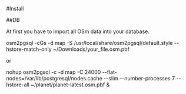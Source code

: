 #Install

##DB

At first you have to import all OSm data into your database.

  osm2pgsql -cGs -d map -S /usr/local/share/osm2pgsql/default.style --hstore-match-only ~/Downloads/your_file.osm.pbf

or

  nohup osm2pgsql -c -d map -C 24000 --flat-nodes=/var/lib/postgresql/nodes.cache --slim --number-processes 7 --hstore-all ~/planet/planet-latest.osm.pbf &
